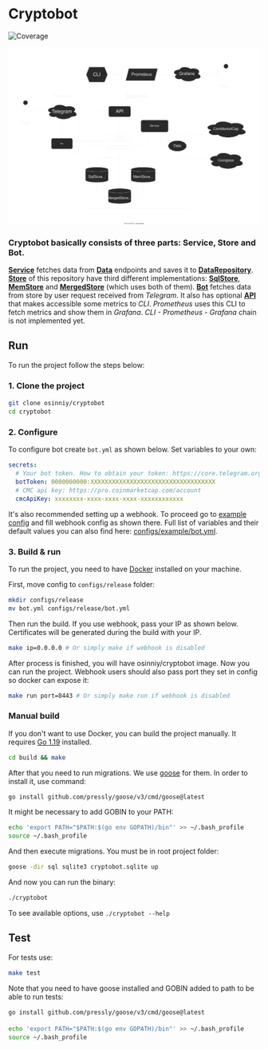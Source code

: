 # Cryptobot
![Coverage](https://img.shields.io/badge/Coverage-74.1%25-brightgreen)

![Project Schema](schema.svg)

### **Cryptobot** basically consists of three parts: Service, Store and Bot.

**[Service](internal/service/service.go)** fetches data from **[Data](internal/data)** endpoints and saves it to **[DataRepository](internal/store/repository.go)**.
**[Store](internal/store/store.go)** of this repository have third different implementations: **[SqlStore](internal/store/sqlstore)**, **[MemStore](internal/store/memstore)** and **[MergedStore](internal/store/mergedstore)** (which uses both of them).
**[Bot](internal/bot)** fetches data from store by user request received from *Telegram*.
It also has optional **[API](internal/api)** that makes accessible some metrics to *CLI*. *Prometheus* uses this CLI to fetch metrics and show them in *Grafana*.
*CLI - Prometheus - Grafana* chain is not implemented yet.

## Run

To run the project follow the steps below:

### 1. Clone the project

```bash
git clone osinniy/cryptobot
cd cryptobot
```

### 2. Configure

To configure bot create `bot.yml` as shown below. Set variables to your own:

```yaml
secrets:
  # Your bot token. How to obtain your token: https://core.telegram.org/bots/features#botfather
  botToken: 0000000000:XXXXXXXXXXXXXXXXXXXXXXXXXXXXXXXXXXX
  # CMC api key: https://pro.coinmarketcap.com/account
  cmcApiKey: xxxxxxxx-xxxx-xxxx-xxxx-xxxxxxxxxxxx
```

It's also recommended setting up a webhook. To proceed go to [example config](configs/example/bot.yml) and fill webhook config as shown there.
Full list of variables and their default values you can also find here: [configs/example/bot.yml](configs/example/bot.yml).

### 3. Build & run

To run the project, you need to have [Docker](https://docker.com/) installed on your machine.

First, move config to `configs/release` folder:

```bash
mkdir configs/release
mv bot.yml configs/release/bot.yml
```

Then run the build. If you use webhook, pass your IP as shown below. Certificates will be generated during the build with your IP.

```bash
make ip=0.0.0.0 # Or simply make if webhook is disabled
```

After process is finished, you will have osinniy/cryptobot image. Now you can run the project.
Webhook users should also pass port they set in config so docker can expose it:

```bash
make run port=8443 # Or simply make run if webhook is disabled
```

### Manual build

If you don't want to use Docker, you can build the project manually. It requires [Go 1.19](https://golang.org/) installed.

```bash
cd build && make
```

After that you need to run migrations. We use [goose](https://github.com/pressly/goose) for them. In order to install it, use command:

```bash
go install github.com/pressly/goose/v3/cmd/goose@latest
```

It might be necessary to add GOBIN to your PATH:

```bash
echo 'export PATH="$PATH:$(go env GOPATH)/bin"' >> ~/.bash_profile
source ~/.bash_profile
```

And then execute migrations. You must be in root project folder:

```bash
goose -dir sql sqlite3 cryptobot.sqlite up
```

And now you can run the binary:

```bash
./cryptobot
```

To see available options, use `./cryptobot --help`

## Test

For tests use:

```bash
make test
```

Note that you need to have goose installed and GOBIN added to path to be able to run tests:

```bash
go install github.com/pressly/goose/v3/cmd/goose@latest

echo 'export PATH="$PATH:$(go env GOPATH)/bin"' >> ~/.bash_profile
source ~/.bash_profile
```
